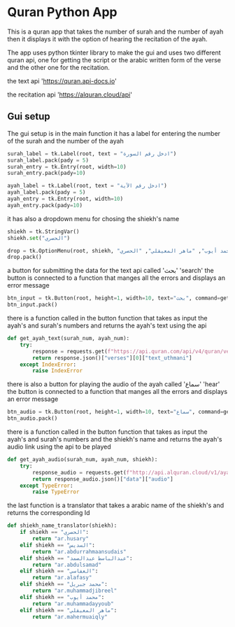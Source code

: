 # Quran Python App
This is a quran app that takes the number of surah and the number of ayah then it displays it with the option of hearing the recitation of the ayah.

The app uses python tkinter library to make the gui and uses two different quran api, one for getting the script or the arabic written form of the verse and the other one for the recitation.

the text api 'https://quran.api-docs.io'

the recitation api 'https://alquran.cloud/api'

## Gui setup 
The gui setup is in the main function
it has a label for entering the number of the surah and the number of the ayah
```python
surah_label = tk.Label(root, text = "ادخل رقم السورة")
surah_label.pack(pady = 5)
surah_entry = tk.Entry(root, width=10)
surah_entry.pack(pady=10)

ayah_label = tk.Label(root, text = "ادخل رقم الآية")
ayah_label.pack(pady = 5)
ayah_entry = tk.Entry(root, width=10)
ayah_entry.pack(pady=10)
```
it has also a dropdown menu for chosing the shiekh's name

```python
shiekh = tk.StringVar()
shiekh.set("الحصري")

drop = tk.OptionMenu(root, shiekh, "السديس", "عبدالباسط عبدالصمد", "العفاسي", "محمد جبريل", "محمد أيوب", "ماهر المعيقلي", "الحصري" )
drop.pack()
```

a button for submitting the data for the text api called 'بحث' 'search' the button is connected to a function that manges all the errors and displays an error message 
```python
btn_input = tk.Button(root, height=1, width=10, text="بحث", command=get_text)
btn_input.pack()
```

there is a function called in the button function that takes as input the ayah's and surah's numbers and returns the ayah's text using the api
```python
def get_ayah_text(surah_num, ayah_num):
    try:
        response = requests.get(f"https://api.quran.com/api/v4/quran/verses/uthmani?verse_key={surah_num}%3A{ayah_num}")
        return response.json()["verses"][0]["text_uthmani"]
    except IndexError:
        raise IndexError
```

there is also a button for playing the audio of the ayah called 'سماع' 'hear' the button is connected to a function that manges all the errors and displays an error message 
```python
btn_audio = tk.Button(root, height=1, width=10, text="سماع", command=get_audio)
btn_audio.pack()
```

there is a function called in the button function that takes as input the ayah's and surah's numbers and the shiekh's name and returns the ayah's audio link using the api to be played 
```python
def get_ayah_audio(surah_num, ayah_num, shiekh):
    try:
        response_audio = requests.get(f"http://api.alquran.cloud/v1/ayah/{surah_num}:{ayah_num}/{shiekh}")
        return response_audio.json()["data"]["audio"]
    except TypeError:
        raise TypeError
```

the last function is a translator that takes a arabic name of the shiekh's and returns the corresponding Id
```python
def shiekh_name_translator(shiekh):
    if shiekh == "الحصري":
        return "ar.husary"
    elif shiekh == "السديس":
        return "ar.abdurrahmaansudais"
    elif shiekh == "عبدالباسط عبدالصمد":
        return "ar.abdulsamad"
    elif shiekh == "العفاسي":
        return "ar.alafasy"
    elif shiekh == "محمد جبريل":
        return "ar.muhammadjibreel"
    elif shiekh == "محمد أيوب":
        return "ar.muhammadayyoub"
    elif shiekh == "ماهر المعيقلي":
        return "ar.mahermuaiqly"
```       







 


